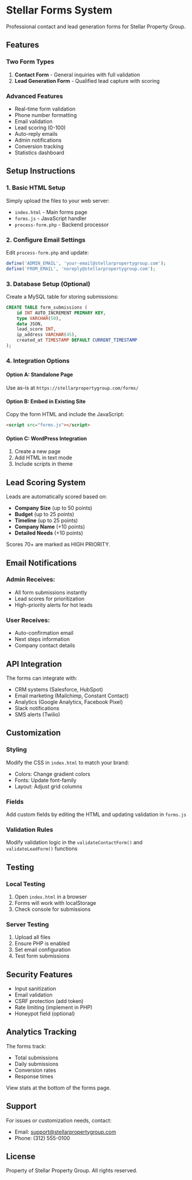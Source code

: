 # Stellar Forms System

Professional contact and lead generation forms for Stellar Property Group.

## Features

### Two Form Types
1. **Contact Form** - General inquiries with full validation
2. **Lead Generation Form** - Qualified lead capture with scoring

### Advanced Features
- Real-time form validation
- Phone number formatting
- Email validation
- Lead scoring (0-100)
- Auto-reply emails
- Admin notifications
- Conversion tracking
- Statistics dashboard

## Setup Instructions

### 1. Basic HTML Setup
Simply upload the files to your web server:
- `index.html` - Main forms page
- `forms.js` - JavaScript handler
- `process-form.php` - Backend processor

### 2. Configure Email Settings
Edit `process-form.php` and update:
```php
define('ADMIN_EMAIL', 'your-email@stellarpropertygroup.com');
define('FROM_EMAIL', 'noreply@stellarpropertygroup.com');
```

### 3. Database Setup (Optional)
Create a MySQL table for storing submissions:

```sql
CREATE TABLE form_submissions (
    id INT AUTO_INCREMENT PRIMARY KEY,
    type VARCHAR(50),
    data JSON,
    lead_score INT,
    ip_address VARCHAR(45),
    created_at TIMESTAMP DEFAULT CURRENT_TIMESTAMP
);
```

### 4. Integration Options

#### Option A: Standalone Page
Use as-is at `https://stellarpropertygroup.com/forms/`

#### Option B: Embed in Existing Site
Copy the form HTML and include the JavaScript:
```html
<script src="forms.js"></script>
```

#### Option C: WordPress Integration
1. Create a new page
2. Add HTML in text mode
3. Include scripts in theme

## Lead Scoring System

Leads are automatically scored based on:
- **Company Size** (up to 50 points)
- **Budget** (up to 25 points)  
- **Timeline** (up to 25 points)
- **Company Name** (+10 points)
- **Detailed Needs** (+10 points)

Scores 70+ are marked as HIGH PRIORITY.

## Email Notifications

### Admin Receives:
- All form submissions instantly
- Lead scores for prioritization
- High-priority alerts for hot leads

### User Receives:
- Auto-confirmation email
- Next steps information
- Company contact details

## API Integration

The forms can integrate with:
- CRM systems (Salesforce, HubSpot)
- Email marketing (Mailchimp, Constant Contact)
- Analytics (Google Analytics, Facebook Pixel)
- Slack notifications
- SMS alerts (Twilio)

## Customization

### Styling
Modify the CSS in `index.html` to match your brand:
- Colors: Change gradient colors
- Fonts: Update font-family
- Layout: Adjust grid columns

### Fields
Add custom fields by editing the HTML and updating validation in `forms.js`

### Validation Rules
Modify validation logic in the `validateContactForm()` and `validateLeadForm()` functions

## Testing

### Local Testing
1. Open `index.html` in a browser
2. Forms will work with localStorage
3. Check console for submissions

### Server Testing
1. Upload all files
2. Ensure PHP is enabled
3. Set email configuration
4. Test form submissions

## Security Features

- Input sanitization
- Email validation
- CSRF protection (add token)
- Rate limiting (implement in PHP)
- Honeypot field (optional)

## Analytics Tracking

The forms track:
- Total submissions
- Daily submissions
- Conversion rates
- Response times

View stats at the bottom of the forms page.

## Support

For issues or customization needs, contact:
- Email: support@stellarpropertygroup.com
- Phone: (312) 555-0100

## License

Property of Stellar Property Group. All rights reserved.